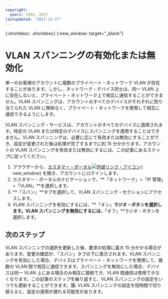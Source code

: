 ```yaml
---
copyright:
  years: 1994, 2017
lastupdated: "2017-12-27"
---
```

{:shortdesc: .shortdesc}
{:new_window: target="_blank"}

# VLAN スパンニングの有効化または無効化

単一のお客様のアカウントに複数のプライベート・ネットワーク VLAN が存在することがあります。しかし、ネットワーク・デバイス同士は、同一 VLAN 上に存在しないと、プライベート・ネットワーク上で相互に通信することができません。VLAN スパンニングは、アカウントのすべてのデバイスがそれぞれに割り当てられた VLAN に関係なく、プライベート・ネットワークを使用して相互に通信できるようにします。 

VLAN スパンニング・サービスは、アカウントのすべてのデバイスに適用されます。特定の VLAN または特定のデバイスにスパンニングを適用することはできません。VLAN スパンニングは、必要に応じて有効または無効にすることができ、設定が変更された後は処理が完了するまでに約 15 分かかります。アカウントの VLAN スパンニングを有効または無効にするには、この記事にあるステップに従ってください。


1. ブラウザーから、[カスタマー・ポータル![外部リンク・アイコン](../../icons/launch-glyph.svg "外部リンク・アイコン")](https://control.softlayer.com/){: new_window} を開き、アカウントにログインします。
2. カスタマー・ポータルのナビゲーションで、**「ネットワーク」>「IP 管理」>「VLAN」**を選択します。
3. **「スパン」**タブを選択して、VLAN スパンニング・セクションにアクセスします。
4. VLAN スパンニングを有効にするには、**「オン」**ラジオ・ボタンを選択します。VLAN スパンニングを無効にするには、**「オフ」**ラジオ・ボタンを選択します。

## 次のステップ

VLAN スパンニングの選択を更新した後、要求の処理に最大 15 分かかる場合があります。変更の確認が、「スパン」タブの下に表示されます。VLAN スパンニングを有効にした場合、デバイスはプライベート・ネットワークを使用して、複数の VLAN 間で相互に通信できます。スパンニングを無効にした場合、デバイスは同一 VLAN 上にある場合のみ相互に接続でき、VLAN 間通信は使用できなくなります。この記事のステップを繰り返すと、VLAN スパンニングの設定をいつでも更新することができます。**注:** VLAN スパンニングの設定を短時間で切り替えると、設定の適用が遅れる可能性があります。
